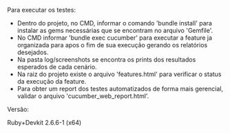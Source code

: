 Para executar os testes:

- Dentro do projeto, no CMD, informar o comando 'bundle install' para instalar as gems necessárias que se encontram no arquivo 'Gemfile'.
- No CMD informar 'bundle exec cucumber' para executar a feature ja organizada para apos o fim de sua execução gerando os relatórios desejados.
- Na pasta log/screenshots se encontra os prints dos resultados esperados de cada cenário.
- Na raiz do projeto existe o arquivo 'features.html' para verificar o status da execução da feature.
- Para obter um report dos testes automatizados de forma mais gerencial, validar o arquivo 'cucumber_web_report.html'.

Versão: 

Ruby+Devkit 2.6.6-1 (x64)
